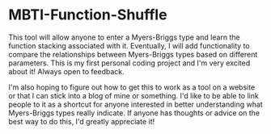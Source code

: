 # MBTI-Function-Shuffle
This tool will allow anyone to enter a Myers-Briggs type and learn the function stacking associated with it.  Eventually, I will add functionality to compare the relationships between Myers-Briggs types based on different parameters.  This is my first personal coding project and I'm very excited about it!  Always open to feedback.

I'm also hoping to figure out how to get this to work as a tool on a website or that I can stick into a blog of mine or something.  I'd like to be able to link people to it as a shortcut for anyone interested in better understanding what Myers-Briggs types really indicate.   If anyone has thoughts or advice on the best way to do this, I'd greatly appreciate it!

